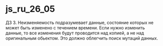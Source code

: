 # js_ru_26_05
ДЗ 3.
Неизменяемость подразумевает данные, состояние которых не может быть изменено с течением времени.
Если нужно изменить данные, то все изменения будут проводится над копией, а не над оригинальным обьектом.
Это должно облегчить поиск мутаций данных.
